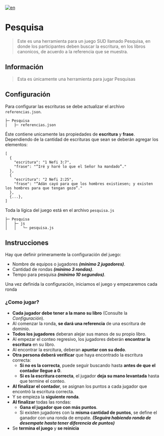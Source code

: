 [![en](https://img.shields.io/badge/lang-en-red.svg)](https://github.com/Dishel/Pesquisa/blob/main/README-ENG.md)

# Pesquisa

> Este es una herramienta para un juego SUD llamado Pesquisa, en donde los participantes deben buscar la escritura, en los libros canonicos, de acuerdo a la referencia que se muestra.

## Información

> Esta es únicamente una herramienta para jugar Pesquisas

## Configuración

Para configurar las escrituras se debe actualizar el archivo <code>referencias.json</code>.

```
├─ Pesquisa
|   ├─ referencias.json

```

Éste contiene unicamente las propiedades de **escritura** y **frase**. Dependiendo de la cantidad de escrituras que sean se deberán agregar los elementos:

```
[
  {
    "escritura": "1 Nefi 3:7",
    "frase": "“Iré y haré lo que el Señor ha mandado”."
  },
  {
    "escritura": "2 Nefi 2:25",
    "frase": "“Adán cayó para que los hombres existiesen; y existen los hombres para que tengan gozo”."
  },
  {...},
]
```

Toda la lígica del juego está en el archivo <code>pesquisa.js</code>

```
├─ Pesquisa
│   ├─ js
│   │   └─ pesquisa.js
```

## Instrucciones

Hay que definir primeramente la configuración del juego:

- Nombre de equipos o jugadores **_(mínimo 2 jugadores)_**.
- Cantidad de rondas **_(mínimo 3 rondas)_**.
- Tempo para pesquisa **_(mínimo 10 segundos)_**.

Una vez definida la configuración, iniciamos el juego y empezaremos cada ronda

### ¿Como jugar?

- **Cada jugador debe tener a la mano su libro** (Consulte la _Configuración_).
- Al comenzar la ronda, **se dará una referencia** de una escritura de dominio.
- **Todos los jugadores** deberan alejar sus manos de su propio libro.
- Al empezar el conteo regresivo, los jugadores deberán **encontrar la escritura** en su libro.
- Al encontrar la esrcitura, deberan **apuntar con su dedo**.
- **Otra persona deberá verificar** que haya encontrado la escritura correcta:
  - **Si no es la correcta**, puede seguir buscando hasta **antes de que el contador llegue a 0**.
  - **Si es la escritura correcta**, el jugador **deja su mano levantada** hasta que termine el conteo.
- **Al finalizar el contador**, se asignan los puntos a cada jugador que encontró la escritura correcta.
- Y se empieza la **siguiente ronda**.
- **Al finalizar** todas las rondas:
  - **Gana el jugador que con más puntos**.
  - Si existen jugadores con la **misma cantidad de puntos**, se define el ganador con una ronda de empate. ***(Seguira habiendo ronda de desempate hasta tener diferencia de puntos)***
- Se **termina el juego** y **se reinicia**
